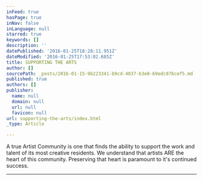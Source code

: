 ```yaml
---
inFeed: true
hasPage: true
inNav: false
inLanguage: null
starred: true
keywords: []
description: ''
datePublished: '2016-01-25T18:28:11.951Z'
dateModified: '2016-01-25T17:53:02.685Z'
title: SUPPORTING THE ARTS
author: []
sourcePath: _posts/2016-01-15-9b223341-b9cd-4037-b3e0-69edc876cef5.md
published: true
authors: []
publisher:
  name: null
  domain: null
  url: null
  favicon: null
url: supporting-the-arts/index.html
_type: Article

---
```

A true Artist Community is one that finds the ability to support the work and talent of its most creative residents.  We understand that artists ARE the heart of this community.  Preserving that heart is paramount to it's continued success.

****